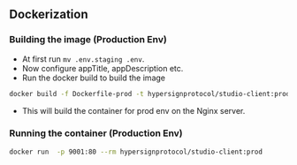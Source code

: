 ## Dockerization

### Building the image (Production Env)

* At first run `mv .env.staging .env`. 
* Now configure appTitle, appDescription etc.
* Run the docker build to build the image

```bash
docker build -f Dockerfile-prod -t hypersignprotocol/studio-client:prod .
```

* This will build the container for prod env on the Nginx server.

### Running the container (Production Env)

```bash
docker run  -p 9001:80 --rm hypersignprotocol/studio-client:prod
```
